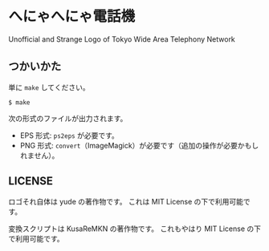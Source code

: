 # へにゃへにゃ電話機

Unofficial and Strange Logo of Tokyo Wide Area Telephony Network

## つかいかた

単に `make` してください。

```console
$ make
```

次の形式のファイルが出力されます。

- EPS 形式: `ps2eps` が必要です。
- PNG 形式: `convert`（ImageMagick）が必要です（追加の操作が必要かもしれません）。

## LICENSE

ロゴそれ自体は yude の著作物です。
これは MIT License の下で利用可能です。

変換スクリプトは KusaReMKN の著作物です。
これもやはり MIT License の下で利用可能です。
